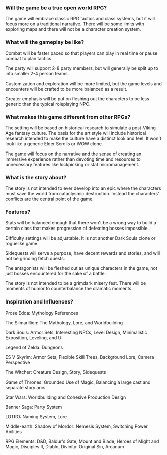 ### Will the game be a true open world RPG?
The game will embrace classic RPG tactics and class systems, but it will focus more on a traditional narrative.  There will be some limits with exploring maps and there will not be a character creation system.

### What will the gameplay be like?
Combat will be faster paced so that players can play in real time or pause combat to plan tactics.  

The party will support 2-8 party members, but will generally be split up to into smaller 2-4 person teams.

Customization and exploration will be more limited, but the game levels and encounters will be crafted to be more balanced as a result.

Greater emphasis will be put on fleshing out the characters to be less generic than the typical roleplaying NPC.  

### What makes this game different from other RPGs?
The setting will be based on historical research to simulate a post-Viking Age fantasy culture. The basis for the art style will include historical research intended to make the culture have a distinct look and feel. It won't look like a generic Elder Scrolls or WOW clone.

The game will focus on the narrative and the sense of creating an immersive experience rather than devoting time and resources to unnecessary features like lockpicking or stat micromanagement.  

### What is the story about?

The story is not intended to ever develop into an epic where the characters must save the world from cataclysmic destruction.  Instead the characters' conflicts are the central point of the game.   

### Features?

Stats will be balanced enough that there won't be a wrong way to build a certain class that makes progression of defeating bosses impossible.

Difficulty settings will be adjustable.  It is not another Dark Souls clone or roguelike game.

Sidequests will serve a purpose, have decent rewards and stories, and will not be grinding fetch quests.

The antagonists will be fleshed out as unique characters in the game, not just bosses encountered for the sake of a battle.

The story is not intended to be a grimdark misery fest.  There will be moments of humor to counterbalance the dramatic moments.

### Inspiration and Influences?

Prose Edda: Mythology References

The Silmarillion: The Mythology, Lore, and Worldbuilding

Dark Souls: Armor Sets, Interesting NPCs, Level Design, Minimalistic Exposition, Leveling, and UI

Legend of Zelda: Dungeons

ES V Skyrim: Armor Sets, Flexible Skill Trees, Background Lore, Camera Perspective

The Witcher: Creature Design, Story, Sidequests

Game of Thrones: Grounded Use of Magic, Balancing a large cast and separate story arcs

Star Wars: Worldbuilding and Cohesive Production Design

Banner Saga: Party System

LOTRO: Naming System, Lore

Middle-earth: Shadow of Mordor: Nemesis System, Switching Power Abilities

RPG Elements: D&D, Baldur's Gate, Mount and Blade, Heroes of Might and Magic, Disciples II, Diablo, Divinity: Original Sin, Arcanum


